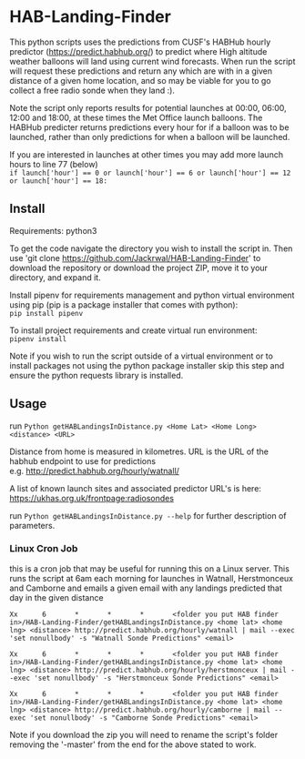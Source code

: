 # HAB-Landing-Finder

This python scripts uses the predictions from CUSF's HABHub hourly predictor (https://predict.habhub.org/) to predict where High altitude weather balloons will land using current wind forecasts. When run the script will request these predictions and return any which are with in a given distance of a given home location, and so may be viable for you to go collect a free radio sonde when they land :).

Note the script only reports results for potential launches at 00:00, 06:00, 12:00 and 18:00, at these times the Met Office launch balloons. The HABHub predicter returns predictions every hour for if a balloon was to be launched, rather than only predictions for when a balloon will be launched.

If you are interested in launches at other times you may add more launch hours to line 77 (below)<br>
`if launch['hour'] == 0 or launch['hour'] == 6 or launch['hour'] == 12 or launch['hour'] == 18:`

## Install
Requirements: python3

To get the code navigate the directory you wish to install the script in. Then use 'git clone https://github.com/Jackrwal/HAB-Landing-Finder' to download the repository or download the project ZIP, move it to your directory, and expand it.

Install pipenv for requirements management and python virtual environment using pip (pip is a package installer that comes with python):<br>
`pip install pipenv`

To install project requirements and create virtual run environment:<br>
`pipenv install`

Note if you wish to run the script outside of a virtual environment or to install packages not using the python package installer 
skip this step and ensure the python requests library is installed.

## Usage
run `Python getHABLandingsInDistance.py <Home Lat> <Home Long> <distance> <URL>`

Distance from home is measured in kilometres.
URL is the URL of the habhub endpoint to use for predictions<br>
e.g. http://predict.habhub.org/hourly/watnall/

A list of known launch sites and associated predictor URL's is here: https://ukhas.org.uk/frontpage:radiosondes

run `Python getHABLandingsInDistance.py --help` for further description of parameters.

### Linux Cron Job
this is a cron job that may be useful for running this on a Linux server. This runs the script at 6am each morning for launches in Watnall, Herstmonceux and Camborne and emails a given email with any landings predicted that day in the given distance

````
Xx      6       *       *       *       <folder you put HAB finder in>/HAB-Landing-Finder/getHABLandingsInDistance.py <home lat> <home lng> <distance> http://predict.habhub.org/hourly/watnall | mail --exec 'set nonullbody' -s "Watnall Sonde Predictions" <email>

Xx      6       *       *       *       <folder you put HAB finder in>/HAB-Landing-Finder/getHABLandingsInDistance.py <home lat> <home lng> <distance> http://predict.habhub.org/hourly/herstmonceux | mail --exec 'set nonullbody' -s "Herstmonceux Sonde Predictions" <email>

Xx      6       *       *       *       <folder you put HAB finder in>/HAB-Landing-Finder/getHABLandingsInDistance.py <home lat> <home lng> <distance> http://predict.habhub.org/hourly/camborne | mail --exec 'set nonullbody' -s "Camborne Sonde Predictions" <email>
`````

Note if you download the zip you will need to rename the script's folder removing the '-master' from the end for the above stated to work.


